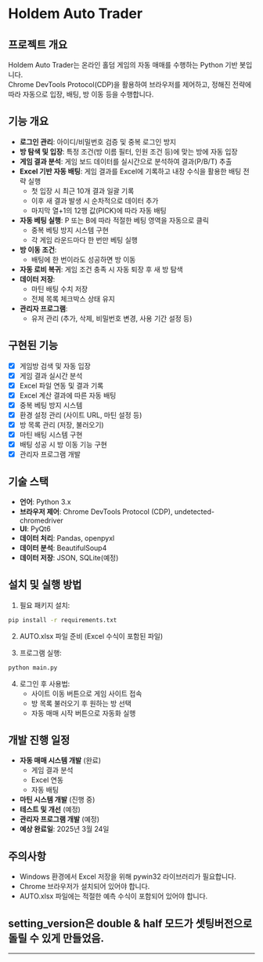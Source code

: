 # Holdem Auto Trader

## 프로젝트 개요
Holdem Auto Trader는 온라인 홀덤 게임의 자동 매매를 수행하는 Python 기반 봇입니다.  
Chrome DevTools Protocol(CDP)을 활용하여 브라우저를 제어하고, 정해진 전략에 따라 자동으로 입장, 배팅, 방 이동 등을 수행합니다.

## 기능 개요
- **로그인 관리**: 아이디/비밀번호 검증 및 중복 로그인 방지
- **방 탐색 및 입장**: 특정 조건(방 이름 필터, 인원 조건 등)에 맞는 방에 자동 입장
- **게임 결과 분석**: 게임 보드 데이터를 실시간으로 분석하여 결과(P/B/T) 추출
- **Excel 기반 자동 배팅**: 게임 결과를 Excel에 기록하고 내장 수식을 활용한 배팅 전략 실행
  - 첫 입장 시 최근 10개 결과 일괄 기록
  - 이후 새 결과 발생 시 순차적으로 데이터 추가
  - 마지막 열+1의 12행 값(PICK)에 따라 자동 배팅
- **자동 베팅 실행**: P 또는 B에 따라 적절한 베팅 영역을 자동으로 클릭
  - 중복 베팅 방지 시스템 구현
  - 각 게임 라운드마다 한 번만 베팅 실행
- **방 이동 조건**:
  - 배팅에 한 번이라도 성공하면 방 이동
- **자동 로비 복귀**: 게임 조건 충족 시 자동 퇴장 후 새 방 탐색
- **데이터 저장**:
  - 마틴 배팅 수치 저장
  - 전체 목록 체크박스 상태 유지
- **관리자 프로그램**:
  - 유저 관리 (추가, 삭제, 비밀번호 변경, 사용 기간 설정 등)

## 구현된 기능
- [x] 게임방 검색 및 자동 입장
- [x] 게임 결과 실시간 분석
- [x] Excel 파일 연동 및 결과 기록
- [x] Excel 계산 결과에 따른 자동 배팅
- [x] 중복 베팅 방지 시스템
- [x] 환경 설정 관리 (사이트 URL, 마틴 설정 등)
- [x] 방 목록 관리 (저장, 불러오기)
- [x] 마틴 배팅 시스템 구현
- [x] 배팅 성공 시 방 이동 기능 구현
- [x] 관리자 프로그램 개발

## 기술 스택
- **언어**: Python 3.x
- **브라우저 제어**: Chrome DevTools Protocol (CDP), undetected-chromedriver
- **UI**: PyQt6
- **데이터 처리**: Pandas, openpyxl
- **데이터 분석**: BeautifulSoup4
- **데이터 저장**: JSON, SQLite(예정)

## 설치 및 실행 방법
1. 필요 패키지 설치:
```bash
pip install -r requirements.txt
```

2. AUTO.xlsx 파일 준비 (Excel 수식이 포함된 파일)

3. 프로그램 실행:
```bash
python main.py
```

4. 로그인 후 사용법:
   - 사이트 이동 버튼으로 게임 사이트 접속
   - 방 목록 불러오기 후 원하는 방 선택
   - 자동 매매 시작 버튼으로 자동화 실행

## 개발 진행 일정
- **자동 매매 시스템 개발** (완료)
  - 게임 결과 분석
  - Excel 연동
  - 자동 배팅
- **마틴 시스템 개발** (진행 중)
- **테스트 및 개선** (예정)
- **관리자 프로그램 개발** (예정)
- **예상 완료일**: 2025년 3월 24일

## 주의사항
- Windows 환경에서 Excel 저장을 위해 pywin32 라이브러리가 필요합니다.
- Chrome 브라우저가 설치되어 있어야 합니다.
- AUTO.xlsx 파일에는 적절한 예측 수식이 포함되어 있어야 합니다.

## setting_version은 double & half 모드가 셋팅버전으로 돌릴 수 있게 만들었음.

---
